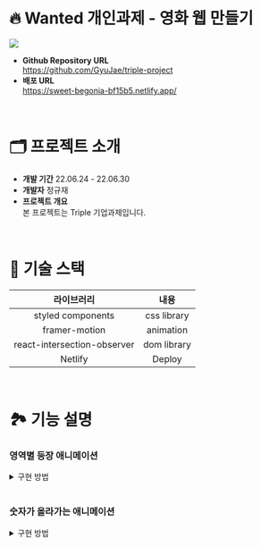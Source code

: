 # 🔥 Wanted 개인과제 - 영화 웹 만들기

<img src="https://user-images.githubusercontent.com/58322754/176611633-de1d61ca-4efd-42d8-9f06-c8c6cc8a978c.png">

- **Github Repository URL** <br/> https://github.com/GyuJae/triple-project
- **배포 URL** <br/> https://sweet-begonia-bf15b5.netlify.app/

<br/>

# 🗂 프로젝트 소개
- **개발 기간** 22.06.24 - 22.06.30
- **개발자** 정규재
- **프로젝트 개요** <br/>
본 프로젝트는 Triple 기업과제입니다. 

<br/>

# 🔨 기술 스택

|라이브러리|내용|
|:---:|:---:|
| styled components | css library  |
| framer-motion | animation |
| react-intersection-observer | dom library |
| Netlify | Deploy |

<br/>


# 🏞 기능 설명 


### 영역별 등장 애니메이션

<details>
    <summary>구현 방법</summary>


Framer motion 라이브러리를 이용하여 등장 애니메이션을 구현하였다. framer motion을 이용하여 더 쉽고 유지 보수 하기 쉽게 애니메이션을 구현하였다. 

<br />

```tsx
export const containerVar: Variants = {
  animate: {
    transition: {
      staggerChildren: 0.1,
    }
  }, 
}

export const itemVar: Variants = {
  initial: { y: 30, opacity: 0 },
  animate: {
    y: 0,
    opacity: 1,
    transition: {
      duration: 0.7
    }
  }
}
```

</details>

<br />

### 숫자가 올라가는 애니메이션

<details>
    <summary>구현 방법</summary>


useCountUp hooks을 만들어 숫자가 올가가는 애니메이션을 만들었고, react-intersection-observer를 이용하여 scroll해서 보일시에 작동하게 만들었다. 

<br />

```tsx
import { useEffect, useState } from 'react'

interface IProps {
  end: number;
  start?: number;
  duration?: number;
  isStart?: boolean
}

const slowNum = (t: number): number => {
  return t === 1 ? 1 : 1 - Math.pow(2, -10 * t)
}

export const useCountUp = ({end, start = 0, duration = 2000, isStart = true}:IProps) => {
  const [count, setCount] = useState(start)
  const rate = 1000 / 60
  const total = Math.round(duration / rate)

  useEffect(() => {
    if (isStart) {
      const counter = setInterval(() => {
        const progress = slowNum(++start / total)
        setCount(Math.round(end * progress))
        if (progress === 1) clearInterval(counter)
      }, rate)
    }
  }, [end, rate, start, total, isStart])

  return count
}
```

</details>

<br />



